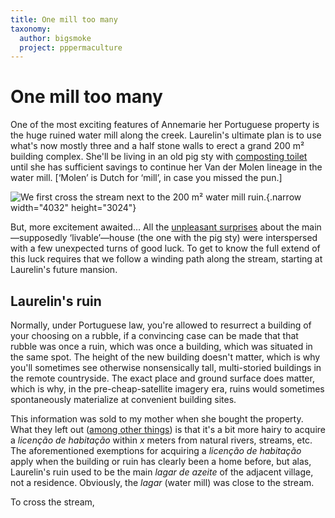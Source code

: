 ```yaml
---
title: One mill too many
taxonomy:
  author: bigsmoke
  project: pppermaculture
---
```


# One mill too many

One of the most exciting features of Annemarie her Portuguese property is the huge ruined water mill along the creek. Laurelin's ultimate plan is to use what's now mostly three and a half stone walls to erect a grand 200 m² building complex. She'll be living in an old pig sty with [composting toilet](/laurelin-her-humanure/) until she has sufficient savings to continue her Van der Molen lineage in the water mill. [‘Molen’ is Dutch for ‘mill’, in case you missed the pun.]

<?project-insert?>

![We first cross the stream next to the 200 m² water mill ruin.](Ponte_de_Pedra_2017-11-16_Crossing_the_stream.jpg){.narrow width="4032" height="3024"}

But, more excitement awaited… All the [unpleasant surprises](/deceit-or-disinterest/) about the main—supposedly ‘livable’—house (the one with the pig sty) were interspersed with a few unexpected turns of good luck. To get to know the full extend of this luck requires that we follow a winding path along the stream, starting at Laurelin's future mansion.

## Laurelin's ruin

Normally, under Portuguese law, you're allowed to resurrect a building of your choosing on a rubble, if a convincing case can be made that that rubble was once a ruin, which was once a building, which was situated in the same spot. The height of the new building doesn't matter, which is why you'll sometimes see otherwise nonsensically tall, multi-storied buildings in the remote countryside. The exact place and ground surface does matter, which is why, in the pre-cheap-satellite imagery era, ruins would sometimes spontaneously materialize at convenient building sites.

This information was sold to my mother when she bought the property. What they left out ([among other things](/deceit-or-disinterest/)) is that it's a bit more hairy to acquire a _licenção de habitação_ within _x_ meters from natural rivers, streams, etc. The aforementioned exemptions for acquiring a _licenção de habitação_ apply when the building or ruin has clearly been a home before, but alas, Laurelin's ruin used to be the main _lagar de azeite_ of the adjacent village, not a residence.  Obviously, the _lagar_ (water mill) was close to the stream.

<!-- TODO: photo of ruin here -->

To cross the stream,
